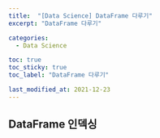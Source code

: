 ```yaml
---
title:  "[Data Science] DataFrame 다루기"
excerpt: "DataFrame 다루기"

categories:
  - Data Science

toc: true
toc_sticky: true
toc_label: "DataFrame 다루기"

last_modified_at: 2021-12-23
---
```


## DataFrame 인덱싱

<script src="https://gist.github.com/Geniemo/21a539174cf71ae3429ed0c5921be503.js"></script>

